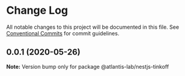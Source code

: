 # Change Log

All notable changes to this project will be documented in this file.
See [Conventional Commits](https://conventionalcommits.org) for commit guidelines.

## 0.0.1 (2020-05-26)

**Note:** Version bump only for package @atlantis-lab/nestjs-tinkoff
